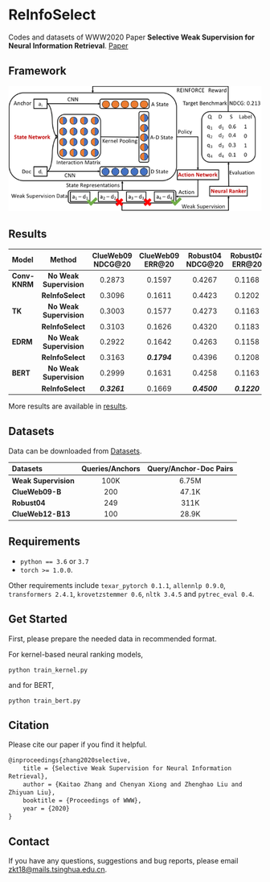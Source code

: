 # ReInfoSelect
Codes and datasets of WWW2020 Paper **Selective Weak Supervision for Neural Information Retrieval**. [Paper](https://arxiv.org/pdf/2001.10382.pdf)

## Framework

![ReInfoSelect](./framework/ReInfoSelect.png)

## Results

|Model|Method|ClueWeb09 NDCG@20|ClueWeb09 ERR@20|Robust04 NDCG@20|Robust04 ERR@20|ClueWeb12 NDCG@20|ClueWeb12 ERR@20|
|:----|:----:|:---------------:|:--------------:|:--------------:|:-------------:|:---------------:|:--------------:|
|**Conv-KNRM**|**No Weak Supervision**|0.2873|0.1597|0.4267|0.1168|0.1123|0.0915|
||**ReInfoSelect**|0.3096|0.1611|0.4423|0.1202|0.1225|***0.1044***|
|**TK**|**No Weak Supervision**|0.3003|0.1577|0.4273|0.1163|0.1192|0.0991|
||**ReInfoSelect**|0.3103|0.1626|0.4320|0.1183|***0.1297***|0.1043|
|**EDRM**|**No Weak Supervision**|0.2922|0.1642|0.4263|0.1158|0.1119|0.0910|
||**ReInfoSelect**|0.3163|***0.1794***|0.4396|0.1208|0.1215|0.0980|
|**BERT**|**No Weak Supervision**|0.2999|0.1631|0.4258|0.1163|0.1190|0.0963|
||**ReInfoSelect**|***0.3261***|0.1669|***0.4500***|***0.1220***|0.1276|0.0997|

More results are available in [results](./results).

## Datasets
Data can be downloaded from [Datasets](https://cloud.tsinghua.edu.cn/d/77741ef1c1704866814a/).

|Datasets|Queries/Anchors|Query/Anchor-Doc Pairs|
|:-------|:-------------:|:-------------:|
|**Weak Supervision**|100K|6.75M|
|**ClueWeb09-B**|200|47.1K|
|**Robust04**|249|311K|
|**ClueWeb12-B13**|100|28.9K|

## Requirements

* `python == 3.6` or `3.7`
* `torch >= 1.0.0`.

Other requirements include `texar_pytorch 0.1.1`, `allennlp 0.9.0`, `transformers 2.4.1`, `krovetzstemmer 0.6`, `nltk 3.4.5` and `pytrec_eval 0.4`.

## Get Started
First, please prepare the needed data in recommended format.

For kernel-based neural ranking models,
```
python train_kernel.py
```

and for BERT,
```
python train_bert.py
```

## Citation
Please cite our paper if you find it helpful.

```
@inproceedings{zhang2020selective,
    title = {Selective Weak Supervision for Neural Information Retrieval},
    author = {Kaitao Zhang and Chenyan Xiong and Zhenghao Liu and Zhiyuan Liu},
    booktitle = {Proceedings of WWW},
    year = {2020}
}
```

## Contact
If you have any questions, suggestions and bug reports, please email zkt18@mails.tsinghua.edu.cn.
